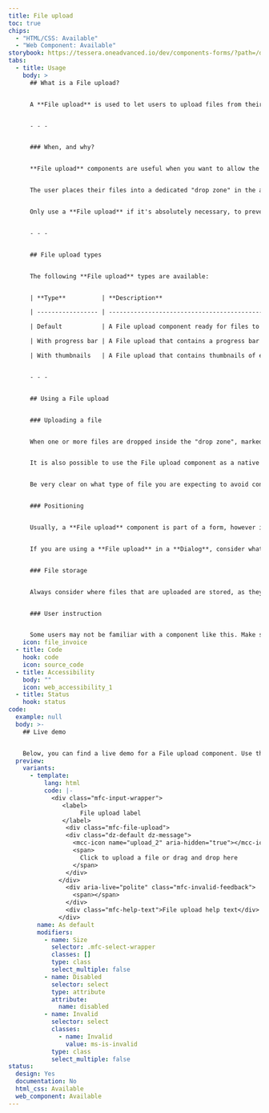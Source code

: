 ```yaml
---
title: File upload
toc: true
chips:
  - "HTML/CSS: Available"
  - "Web Component: Available"
storybook: https://tessera.oneadvanced.io/dev/components-forms/?path=/docs/html-select-examples--default-story
tabs:
  - title: Usage
    body: >
      ## What is a File upload?


      A **File upload** is used to let users to upload files from their device onto your application.


      - - -


      ### When, and why?


      **File upload** components are useful when you want to allow the user to upload multiple files at once by dragging and dropping the desired files. Letting the users drag and drop is a more interactive way of uploading files, when compared to a simple input with a "browse" button. Sometimes, the user may need to upload files from multiple locations, and a drag and drop from their own file system may be easier than selecting a browse button multiple times.


      The user places their files into a dedicated "drop zone" in the application, which then automatically starts uploading the files.


      Only use a **File upload** if it's absolutely necessary, to prevent issues with network security.


      - - -


      ## File upload types


      The following **File upload** types are available:


      | **Type**          | **Description**                                                                                                            |

      | ----------------- | -------------------------------------------------------------------------------------------------------------------------- |

      | Default           | A File upload component ready for files to be uploaded, either by dragging and dropping into the "drop zone" or browsed in |

      | With progress bar | A File upload that contains a progress bar to show that an upload is in progress                                           |

      | With thumbnails   | A File upload that contains thumbnails of each file that has been uploaded                                                 |


      - - -


      ## Using a File upload


      ### Uploading a file


      When one or more files are dropped inside the "drop zone", marked with a dotted line, a thumbnail of each one is displayed once they are uploaded. It is important to show the process of uploading, so that users can see the what's happening. Any file in the "drop zone" can be deleted by clicking the appropriate remove icon.


      It is also possible to use the File upload component as a native file input. By clicking the "drop zone", a dialog box opens, which allows users to upload files by browsing their device.


      Be very clear on what type of file you are expecting to avoid confusion. By default, any file type is accepted, but you could add parameters yourself to validate a specific file type. You can also use the help text to explain which file types are accepted.


      ### Positioning


      Usually, a **File upload** component is part of a form, however it may be used on its own.


      If you are using a **File upload** in a **Dialog**, consider what the page will look like when multiple files are uploaded - you could end up with multiple rows of thumbnails. Therefore, you need to allow the **Dialog** to increase in height to accommodate these. If you are expecting that a large number of files will be uploaded, consider using a side **Drawer**, as this offers more vertical space and a scrollbar can be introduced if necessary.


      ### File storage


      Always consider where files that are uploaded are stored, as they need to be stored somewhere where they can be easily accessed and potentially resurfaced elsewhere in your application.


      ### User instruction


      Some users may not be familiar with a component like this. Make sure that clear instructions are given to users so they know what to do. The easiest way to do this is to include a line of text inside the "drop zone" that briefly explains what to do, e.g. "Drop files here to upload, or click to choose files".
    icon: file_invoice
  - title: Code
    hook: code
    icon: source_code
  - title: Accessibility
    body: ""
    icon: web_accessibility_1
  - title: Status
    hook: status
code:
  example: null
  body: >-
    ## Live demo


    Below, you can find a live demo for a File upload component. Use the drop-down menus and radio buttons to view the different types.
  preview:
    variants:
      - template:
          lang: html
          code: |-
            <div class="mfc-input-wrapper">
               <label>
                    File upload label
               </label>
                <div class="mfc-file-upload">
                <div class="dz-default dz-message">
                  <mcc-icon name="upload_2" aria-hidden="true"></mcc-icon>
                  <span>
                    Click to upload a file or drag and drop here
                  </span>
                </div>
              </div>
                <div aria-live="polite" class="mfc-invalid-feedback">
                  <span></span>
                </div>
                <div class="mfc-help-text">File upload help text</div>
              </div>
        name: As default
        modifiers:
          - name: Size
            selector: .mfc-select-wrapper
            classes: []
            type: class
            select_multiple: false
          - name: Disabled
            selector: select
            type: attribute
            attribute:
              name: disabled
          - name: Invalid
            selector: select
            classes:
              - name: Invalid
                value: ms-is-invalid
            type: class
            select_multiple: false
status:
  design: Yes
  documentation: No
  html_css: Available
  web_component: Available
---
```

